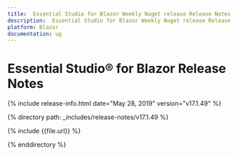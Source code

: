 ```yaml
---
title:  Essential Studio for Blazor Weekly Nuget release Release Notes  
description:  Essential Studio for Blazor Weekly Nuget release Release Notes  
platform: Blazor
documentation: ug
---
```


# Essential Studio&reg; for Blazor  Release Notes  

{% include release-info.html date="May 28, 2019"  version="v17.1.49" %} 

{% directory path: _includes/release-notes/v17.1.49 %}

{% include {{file.url}} %}

{% enddirectory %}

